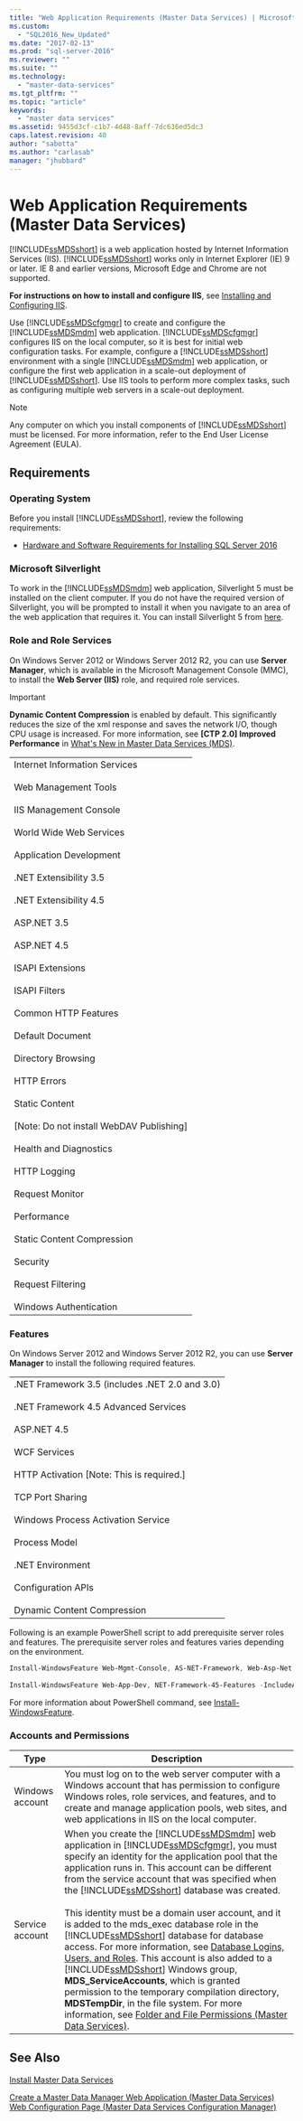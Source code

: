 ```yaml
---
title: "Web Application Requirements (Master Data Services) | Microsoft Docs"
ms.custom: 
  - "SQL2016_New_Updated"
ms.date: "2017-02-13"
ms.prod: "sql-server-2016"
ms.reviewer: ""
ms.suite: ""
ms.technology: 
  - "master-data-services"
ms.tgt_pltfrm: ""
ms.topic: "article"
keywords: 
  - "master data services"
ms.assetid: 9455d3cf-c1b7-4d48-8aff-7dc636ed5dc3
caps.latest.revision: 40
author: "sabotta"
ms.author: "carlasab"
manager: "jhubbard"
---
```

# Web Application Requirements (Master Data Services)
  [!INCLUDE[ssMDSshort](../../includes/ssmdsshort-md.md)] is a web application hosted by Internet Information Services (IIS). [!INCLUDE[ssMDSshort](../../includes/ssmdsshort-md.md)] works only in Internet Explorer (IE) 9 or later. IE 8  and earlier versions, Microsoft Edge and Chrome are not supported.  

**For instructions on how to install and configure IIS**, see [Installing and Configuring IIS](../../master-data-services/master-data-services-installation-and-configuration.md#InstallIIS).
  
 Use [!INCLUDE[ssMDScfgmgr](../../includes/ssmdscfgmgr-md.md)] to create and configure the [!INCLUDE[ssMDSmdm](../../includes/ssmdsmdm-md.md)] web application. [!INCLUDE[ssMDScfgmgr](../../includes/ssmdscfgmgr-md.md)] configures IIS on the local computer, so it is best for initial web configuration tasks. For example, configure a [!INCLUDE[ssMDSshort](../../includes/ssmdsshort-md.md)] environment with a single [!INCLUDE[ssMDSmdm](../../includes/ssmdsmdm-md.md)] web application, or configure the first web application in a scale-out deployment of [!INCLUDE[ssMDSshort](../../includes/ssmdsshort-md.md)]. Use IIS tools to perform more complex tasks, such as configuring multiple web servers in a scale-out deployment.  
  
> [!NOTE]  
>  Any computer on which you install components of [!INCLUDE[ssMDSshort](../../includes/ssmdsshort-md.md)] must be licensed. For more information, refer to the End User License Agreement (EULA).  
  
## Requirements  
  
### Operating System  
 Before you install [!INCLUDE[ssMDSshort](../../includes/ssmdsshort-md.md)], review the following requirements:    
    
-   [Hardware and Software Requirements for Installing SQL Server 2016](../../sql-server/install/hardware-and-software-requirements-for-installing-sql-server.md)    
  
### Microsoft Silverlight  
 To work in the [!INCLUDE[ssMDSmdm](../../includes/ssmdsmdm-md.md)] web application, Silverlight 5 must be installed on the client computer. If you do not have the required version of Silverlight, you will be prompted to install it when you navigate to an area of the web application that requires it. You can install Silverlight 5 from [here](http://go.microsoft.com/fwlink/?LinkId=243096).  
  
### Role and Role Services  
 On Windows Server 2012 or Windows Server 2012 R2, you can use **Server Manager**, which is available in the Microsoft Management Console (MMC), to install the **Web Server (IIS)** role, and required role services.  
 
 
> [!IMPORTANT]  
>**Dynamic Content Compression** is enabled by default. This significantly reduces the size of the xml response and saves the network I/O, though CPU usage is increased.  For more information, see **[CTP 2.0] Improved Performance** in [What's New in Master Data Services &#40;MDS&#41;](../../master-data-services/what-s-new-in-master-data-services-mds.md).  
  
||  
|-|  
|Internet Information Services<br /><br /> Web Management Tools<br /><br /> IIS Management Console<br /><br /> World Wide Web Services<br /><br /> Application Development<br /><br /> .NET Extensibility 3.5<br /><br /> .NET Extensibility 4.5<br /><br /> ASP.NET 3.5<br /><br /> ASP.NET 4.5<br /><br /> ISAPI Extensions<br /><br /> ISAPI Filters<br /><br /> Common HTTP Features<br /><br /> Default Document<br /><br /> Directory Browsing<br /><br /> HTTP Errors<br /><br /> Static Content<br /><br /> [Note: Do not install WebDAV Publishing]<br /><br /> Health and Diagnostics<br /><br /> HTTP Logging<br /><br /> Request Monitor<br /><br /> Performance<br /><br /> Static Content Compression<br /><br /> Security<br /><br /> Request Filtering<br /><br /> Windows Authentication|  
  
### Features 
 On Windows Server 2012 and Windows Server 2012 R2, you can use **Server Manager** to install the following required features.  
  
||  
|-|  
|.NET Framework 3.5 (includes .NET 2.0 and 3.0)<br /><br /> .NET Framework 4.5 Advanced Services<br /><br /> ASP.NET 4.5<br /><br /> WCF Services<br /><br /> HTTP Activation [Note: This is required.]<br /><br /> TCP Port Sharing<br /><br /> Windows Process Activation Service<br /><br /> Process Model<br /><br /> .NET Environment<br /><br /> Configuration APIs<br/><br/>Dynamic Content Compression|  
  
 Following is an example PowerShell script to add prerequisite server roles and features. The prerequisite server roles and features varies depending on the environment.  
  
```powershell  
Install-WindowsFeature Web-Mgmt-Console, AS-NET-Framework, Web-Asp-Net, Web-Asp-Net45, Web-Default-Doc, Web-Dir-Browsing, Web-Http-Errors, Web-Static-Content, Web-Http-Logging, Web-Request-Monitor, Web-Stat-Compression, Web-Filtering, Web-Windows-Auth, NET-Framework-Core, WAS-Process-Model, WAS-NET-Environment, WAS-Config-APIs  
  
Install-WindowsFeature Web-App-Dev, NET-Framework-45-Features -IncludeAllSubFeature –Restart  
```  
  
 For more information about PowerShell command, see [Install-WindowsFeature](https://technet.microsoft.com/library/jj205467).  
  
### Accounts and Permissions  
  
|Type|Description|  
|----------|-----------------|  
|Windows account|You must log on to the web server computer with a Windows account that has permission to configure Windows roles, role services, and features, and to create and manage application pools, web sites, and web applications in IIS on the local computer.|  
|Service account|When you create the [!INCLUDE[ssMDSmdm](../../includes/ssmdsmdm-md.md)] web application in [!INCLUDE[ssMDScfgmgr](../../includes/ssmdscfgmgr-md.md)], you must specify an identity for the application pool that the application runs in. This account can be different from the service account that was specified when the [!INCLUDE[ssMDSshort](../../includes/ssmdsshort-md.md)] database was created.<br /><br /> This identity must be a domain user account, and it is added to the mds_exec database role in the [!INCLUDE[ssMDSshort](../../includes/ssmdsshort-md.md)] database for database access. For more information, see [Database Logins, Users, and Roles](../../master-data-services/database-logins-users-and-roles-master-data-services.md). This account is also added to a [!INCLUDE[ssMDSshort](../../includes/ssmdsshort-md.md)] Windows group, **MDS_ServiceAccounts**, which is granted permission to the temporary compilation directory, **MDSTempDir**, in the file system. For more information, see [Folder and File Permissions &#40;Master Data Services&#41;](../../master-data-services/folder-and-file-permissions-master-data-services.md).|  
  
## See Also  
 [Install Master Data Services](../../master-data-services/install-windows/install-master-data-services.md)   
      
 [Create a Master Data Manager Web Application &#40;Master Data Services&#41;](../../master-data-services/install-windows/create-a-master-data-manager-web-application-master-data-services.md)   
 [Web Configuration Page &#40;Master Data Services Configuration Manager&#41;](../../master-data-services/web-configuration-page-master-data-services-configuration-manager.md)  
  
  